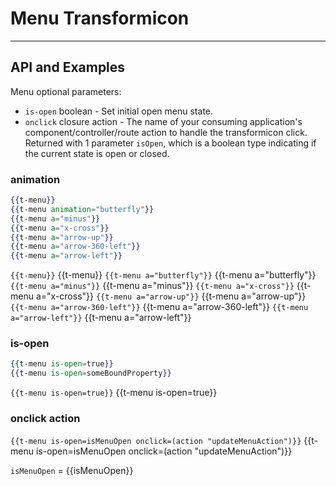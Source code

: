 # Menu Transformicon
---
## API and Examples
Menu optional parameters:
  * `is-open` boolean - Set initial open menu state.
  * `onclick` closure action - The name of your consuming application's component/controller/route action to handle the transformicon click. Returned with 1 parameter `isOpen`, which is a boolean type indicating if the current state is open or closed.

### animation
```handlebars
{{t-menu}}
{{t-menu animation="butterfly"}}
{{t-menu a="minus"}}
{{t-menu a="x-cross"}}
{{t-menu a="arrow-up"}}
{{t-menu a="arrow-360-left"}}
{{t-menu a="arrow-left"}}
```
`{{t-menu}}` {{t-menu}}
`{{t-menu a="butterfly"}}` {{t-menu a="butterfly"}}
`{{t-menu a="minus"}}` {{t-menu a="minus"}}
`{{t-menu a="x-cross"}}` {{t-menu a="x-cross"}}
`{{t-menu a="arrow-up"}}` {{t-menu a="arrow-up"}}
`{{t-menu a="arrow-360-left"}}` {{t-menu a="arrow-360-left"}}
`{{t-menu a="arrow-left"}}` {{t-menu a="arrow-left"}}

### is-open
```handlebars
{{t-menu is-open=true}}
{{t-menu is-open=someBoundProperty}}
```
`{{t-menu is-open=true}}` {{t-menu is-open=true}}

### onclick action
`{{t-menu is-open=isMenuOpen onclick=(action "updateMenuAction")}}` {{t-menu is-open=isMenuOpen onclick=(action "updateMenuAction")}}

`isMenuOpen` = {{isMenuOpen}}
